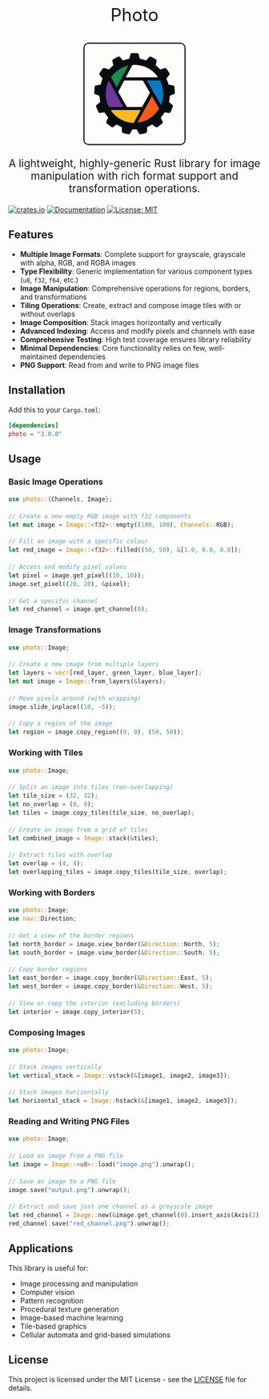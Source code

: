 <p align="center" style="font-size: 2.5em">
    Photo
</p>
<p align="center">
    <img src="./assets/images/icon.png" alt="Photo Icon" width="200" style="border-radius: 5%; border: 2px solid #000;">
</p>
<p align="center" style="font-size: 1.5em">
    A lightweight, highly-generic Rust library for image manipulation with rich format support and transformation operations.
</p>

[![crates.io](https://img.shields.io/crates/v/photo.svg)](https://crates.io/crates/photo)
[![Documentation](https://docs.rs/photo/badge.svg)](https://docs.rs/photo)
[![License: MIT](https://img.shields.io/badge/License-MIT-yellow.svg)](https://opensource.org/licenses/MIT)

## Features

- **Multiple Image Formats**: Complete support for grayscale, grayscale with alpha, RGB, and RGBA images
- **Type Flexibility**: Generic implementation for various component types (`u8`, `f32`, `f64`, etc.)
- **Image Manipulation**: Comprehensive operations for regions, borders, and transformations
- **Tiling Operations**: Create, extract and compose image tiles with or without overlaps
- **Image Composition**: Stack images horizontally and vertically
- **Advanced Indexing**: Access and modify pixels and channels with ease
- **Comprehensive Testing**: High test coverage ensures library reliability
- **Minimal Dependencies**: Core functionality relies on few, well-maintained dependencies
- **PNG Support**: Read from and write to PNG image files

## Installation

Add this to your `Cargo.toml`:

```toml
[dependencies]
photo = "3.0.0"
```

## Usage

### Basic Image Operations

```rust
use photo::{Channels, Image};

// Create a new empty RGB image with f32 components
let mut image = Image::<f32>::empty((100, 100), Channels::RGB);

// Fill an image with a specific colour
let red_image = Image::<f32>::filled((50, 50), &[1.0, 0.0, 0.0]);

// Access and modify pixel values
let pixel = image.get_pixel((10, 10));
image.set_pixel((20, 20), &pixel);

// Get a specific channel
let red_channel = image.get_channel(0);
```

### Image Transformations

```rust
use photo::Image;

// Create a new image from multiple layers
let layers = vec![red_layer, green_layer, blue_layer];
let mut image = Image::from_layers(&layers);

// Move pixels around (with wrapping)
image.slide_inplace((10, -5));

// Copy a region of the image
let region = image.copy_region((0, 0), (50, 50));
```

### Working with Tiles

```rust
use photo::Image;

// Split an image into tiles (non-overlapping)
let tile_size = (32, 32);
let no_overlap = (0, 0);
let tiles = image.copy_tiles(tile_size, no_overlap);

// Create an image from a grid of tiles
let combined_image = Image::stack(&tiles);

// Extract tiles with overlap
let overlap = (4, 4);
let overlapping_tiles = image.copy_tiles(tile_size, overlap);
```

### Working with Borders

```rust
use photo::Image;
use nav::Direction;

// Get a view of the border regions
let north_border = image.view_border(&Direction::North, 5);
let south_border = image.view_border(&Direction::South, 5);

// Copy border regions
let east_border = image.copy_border(&Direction::East, 5);
let west_border = image.copy_border(&Direction::West, 5);

// View or copy the interior (excluding borders)
let interior = image.copy_interior(5);
```

### Composing Images

```rust
use photo::Image;

// Stack images vertically
let vertical_stack = Image::vstack(&[image1, image2, image3]);

// Stack images horizontally
let horizontal_stack = Image::hstack(&[image1, image2, image3]);
```

### Reading and Writing PNG Files

```rust
use photo::Image;

// Load an image from a PNG file
let image = Image::<u8>::load("image.png").unwrap();

// Save an image to a PNG file
image.save("output.png").unwrap();

// Extract and save just one channel as a greyscale image
let red_channel = Image::new(&image.get_channel(0).insert_axis(Axis(2)));
red_channel.save("red_channel.png").unwrap();
```

## Applications

This library is useful for:

- Image processing and manipulation
- Computer vision
- Pattern recognition
- Procedural texture generation
- Image-based machine learning
- Tile-based graphics
- Cellular automata and grid-based simulations

## License

This project is licensed under the MIT License - see the [LICENSE](LICENSE) file for details.
